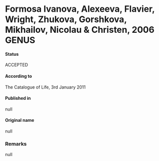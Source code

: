 # Formosa Ivanova, Alexeeva, Flavier, Wright, Zhukova, Gorshkova, Mikhailov, Nicolau & Christen, 2006 GENUS

#### Status
ACCEPTED

#### According to
The Catalogue of Life, 3rd January 2011

#### Published in
null

#### Original name
null

### Remarks
null